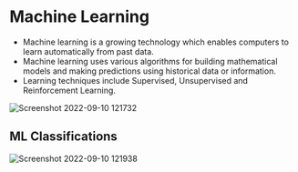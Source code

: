 # Machine Learning 

- Machine learning is a growing technology which enables computers to learn automatically from past data.
- Machine learning uses various algorithms for building mathematical models and making predictions using historical data or information.
- Learning techniques include Supervised, Unsupervised and Reinforcement Learning.


![Screenshot 2022-09-10 121732](https://user-images.githubusercontent.com/110696454/189478897-45af6ea0-f7b0-4672-9577-b847a6e3c328.png)

## ML Classifications 

![Screenshot 2022-09-10 121938](https://user-images.githubusercontent.com/110696454/189478958-6ca8ad22-ab94-46fe-a288-fd1fa9aaf40a.png)
